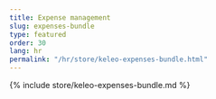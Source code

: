 ```yaml
---
title: Expense management
slug: expenses-bundle
type: featured
order: 30
lang: hr
permalink: "/hr/store/keleo-expenses-bundle.html"
---
```


{% include store/keleo-expenses-bundle.md %}
